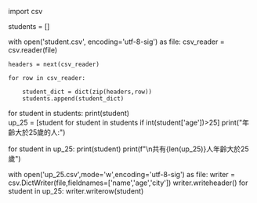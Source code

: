 

import csv

students = []

with open('student.csv', encoding='utf-8-sig') as file:
    csv_reader = csv.reader(file)
    
    headers = next(csv_reader)
    
    for row in csv_reader:
    
        student_dict = dict(zip(headers,row))
        students.append(student_dict)
 
for student in students:
     print(student)       
up_25 = [student for student in students if int(student['age'])>25]
print("年齡大於25歲的人:")

for student in up_25:
    print(student)
print(f"\n共有{len(up_25)}人年齡大於25歲")

with open('up_25.csv',mode='w',encoding='utf-8-sig') as file:
    writer = csv.DictWriter(file,fieldnames=['name','age','city'])
    writer.writeheader()
    for student in up_25:
        writer.writerow(student)